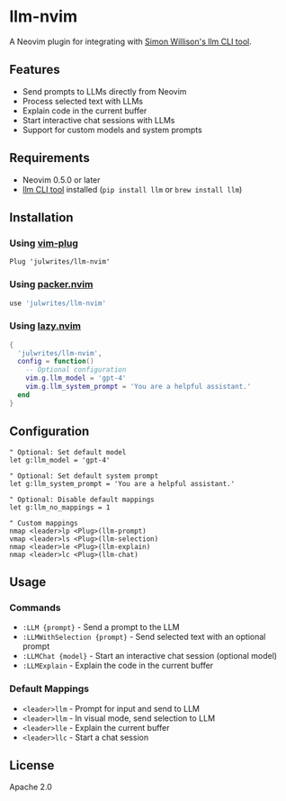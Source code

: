 # llm-nvim

A Neovim plugin for integrating with [Simon Willison's llm CLI tool](https://github.com/simonw/llm).

## Features

- Send prompts to LLMs directly from Neovim
- Process selected text with LLMs
- Explain code in the current buffer
- Start interactive chat sessions with LLMs
- Support for custom models and system prompts

## Requirements

- Neovim 0.5.0 or later
- [llm CLI tool](https://github.com/simonw/llm) installed (`pip install llm` or `brew install llm`)

## Installation

### Using [vim-plug](https://github.com/junegunn/vim-plug)

```vim
Plug 'julwrites/llm-nvim'
```

### Using [packer.nvim](https://github.com/wbthomason/packer.nvim)

```lua
use 'julwrites/llm-nvim'
```

### Using [lazy.nvim](https://github.com/folke/lazy.nvim)

```lua
{
  'julwrites/llm-nvim',
  config = function()
    -- Optional configuration
    vim.g.llm_model = 'gpt-4'
    vim.g.llm_system_prompt = 'You are a helpful assistant.'
  end
}
```

## Configuration

```vim
" Optional: Set default model
let g:llm_model = 'gpt-4'

" Optional: Set default system prompt
let g:llm_system_prompt = 'You are a helpful assistant.'

" Optional: Disable default mappings
let g:llm_no_mappings = 1

" Custom mappings
nmap <leader>lp <Plug>(llm-prompt)
vmap <leader>ls <Plug>(llm-selection)
nmap <leader>le <Plug>(llm-explain)
nmap <leader>lc <Plug>(llm-chat)
```

## Usage

### Commands

- `:LLM {prompt}` - Send a prompt to the LLM
- `:LLMWithSelection {prompt}` - Send selected text with an optional prompt
- `:LLMChat {model}` - Start an interactive chat session (optional model)
- `:LLMExplain` - Explain the code in the current buffer

### Default Mappings

- `<leader>llm` - Prompt for input and send to LLM
- `<leader>llm` - In visual mode, send selection to LLM
- `<leader>lle` - Explain the current buffer
- `<leader>llc` - Start a chat session

## License

Apache 2.0
